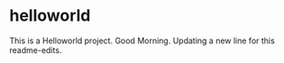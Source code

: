 # helloworld
This is a Helloworld project.
Good Morning. Updating a new line for this readme-edits.
